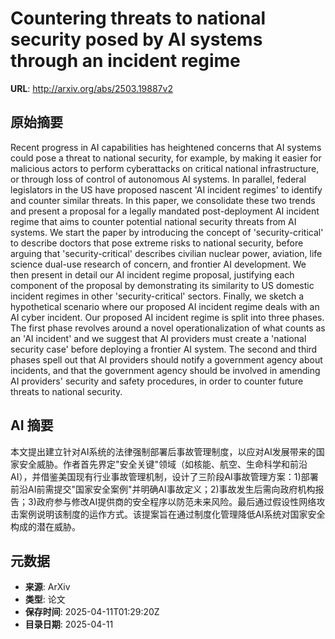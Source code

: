 # Countering threats to national security posed by AI systems through an incident regime

**URL**: http://arxiv.org/abs/2503.19887v2

## 原始摘要

Recent progress in AI capabilities has heightened concerns that AI systems
could pose a threat to national security, for example, by making it easier for
malicious actors to perform cyberattacks on critical national infrastructure,
or through loss of control of autonomous AI systems. In parallel, federal
legislators in the US have proposed nascent 'AI incident regimes' to identify
and counter similar threats. In this paper, we consolidate these two trends and
present a proposal for a legally mandated post-deployment AI incident regime
that aims to counter potential national security threats from AI systems. We
start the paper by introducing the concept of 'security-critical' to describe
doctors that pose extreme risks to national security, before arguing that
'security-critical' describes civilian nuclear power, aviation, life science
dual-use research of concern, and frontier AI development. We then present in
detail our AI incident regime proposal, justifying each component of the
proposal by demonstrating its similarity to US domestic incident regimes in
other 'security-critical' sectors. Finally, we sketch a hypothetical scenario
where our proposed AI incident regime deals with an AI cyber incident. Our
proposed AI incident regime is split into three phases. The first phase
revolves around a novel operationalization of what counts as an 'AI incident'
and we suggest that AI providers must create a 'national security case' before
deploying a frontier AI system. The second and third phases spell out that AI
providers should notify a government agency about incidents, and that the
government agency should be involved in amending AI providers' security and
safety procedures, in order to counter future threats to national security.


## AI 摘要

本文提出建立针对AI系统的法律强制部署后事故管理制度，以应对AI发展带来的国家安全威胁。作者首先界定"安全关键"领域（如核能、航空、生命科学和前沿AI），并借鉴美国现有行业事故管理机制，设计了三阶段AI事故管理方案：1)部署前沿AI前需提交"国家安全案例"并明确AI事故定义；2)事故发生后需向政府机构报告；3)政府参与修改AI提供商的安全程序以防范未来风险。最后通过假设性网络攻击案例说明该制度的运作方式。该提案旨在通过制度化管理降低AI系统对国家安全构成的潜在威胁。

## 元数据

- **来源**: ArXiv
- **类型**: 论文
- **保存时间**: 2025-04-11T01:29:20Z
- **目录日期**: 2025-04-11
